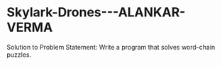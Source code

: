 # Skylark-Drones---ALANKAR-VERMA
Solution to Problem Statement: Write a program that solves word-chain puzzles.

   



   
